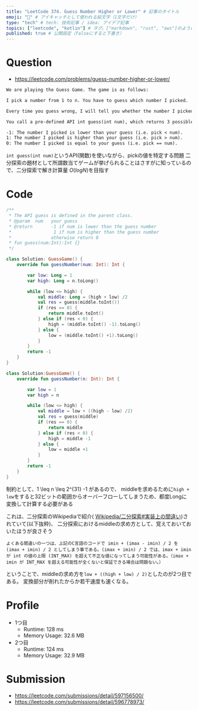 ```yaml
---
title: "LeetCode 374. Guess Number Higher or Lower" # 記事のタイトル
emoji: "🥰" # アイキャッチとして使われる絵文字（1文字だけ）
type: "tech" # tech: 技術記事 / idea: アイデア記事
topics: ["leetcode", "kotlin"] # タグ。["markdown", "rust", "aws"]のように指定する
published: true # 公開設定（falseにすると下書き）
---
```


# Question

- https://leetcode.com/problems/guess-number-higher-or-lower/

~~~txt
We are playing the Guess Game. The game is as follows:

I pick a number from 1 to n. You have to guess which number I picked.

Every time you guess wrong, I will tell you whether the number I picked is higher or lower than your guess.

You call a pre-defined API int guess(int num), which returns 3 possible results:

-1: The number I picked is lower than your guess (i.e. pick < num).
1: The number I picked is higher than your guess (i.e. pick > num).
0: The number I picked is equal to your guess (i.e. pick == num).
~~~

`int guess(int num)`というAPI(関数)を使いながら、pickの値を特定する問題
二分探索の題材として所謂数当てゲームが挙げられることはさすがに知っているので、二分探索で解き計算量 $O(logN)$を目指す

# Code

~~~kotlin
/** 
 * The API guess is defined in the parent class.
 * @param  num   your guess
 * @return       -1 if num is lower than the guess number
 *                1 if num is higher than the guess number
 *               otherwise return 0
 * fun guess(num:Int):Int {}
 */

class Solution: GuessGame() {
    override fun guessNumber(num: Int): Int {

        var low: Long = 1
        var high: Long = n.toLong()

        while (low <= high) {
            val middle: Long = (high + low) /2
            val res = guess(middle.toInt())
            if (res == 0) {
                return middle.toInt()
            } else if (res < 0) {
                high = (middle.toInt() -1).toLong()
            } else {
                low = (middle.toInt() +1).toLong()
            }
        }
        return -1
    }
}
~~~

~~~kotlin
class Solution:GuessGame() {
    override fun guessNumber(n: Int): Int {

        var low = 1
        var high = n

        while (low <= high) {
            val middle = low + ((high - low) /2)
            val res = guess(middle)
            if (res == 0) {
                return middle
            } else if (res < 0) {
                high = middle -1
            } else {
                low = middle +1
            }
        }
        return -1
    }
}
~~~

制約として、1 \leq n \leq 2^{31} -1 があるので、
middleを求めるために`high + low`をすると32ビットの範囲からオーバーフローしてしまうため、都度Longに変換して計算する必要がある

これは、二分探索のWikipediaで紹介( [Wikipedia/二分探索#実装上の間違い](https://ja.wikipedia.org/wiki/%E4%BA%8C%E5%88%86%E6%8E%A2%E7%B4%A2#%E5%AE%9F%E8%A3%85%E4%B8%8A%E3%81%AE%E9%96%93%E9%81%95%E3%81%84))されていて(以下抜粋)、
二分探索におけるmiddleの求め方として、覚えておいておいたほうが良さそう

~~~
よくある間違いの一つは、上記のC言語のコードで imin + (imax - imin) / 2 を (imax + imin) / 2 としてしまう事である。(imax + imin) / 2 では、imax + imin が int の値の上限 (INT_MAX) を超えて不正な値になってしまう可能性がある。（imax + imin が INT_MAX を超える可能性が全くないと保証できる場合は問題ない。）
~~~

ということで、middleの求め方を`low + ((high + low) / 2)`としたのが2つ目である。
変換部分が削れたからか若干速度も速くなる。

# Profile

- 1つ目
    - Runtime: 128 ms
    - Memory Usage: 32.6 MB
- 2つ目
    - Runtime: 124 ms
    - Memory Usage: 32.9 MB

# Submission
- https://leetcode.com/submissions/detail/597156500/
- https://leetcode.com/submissions/detail/596778973/
